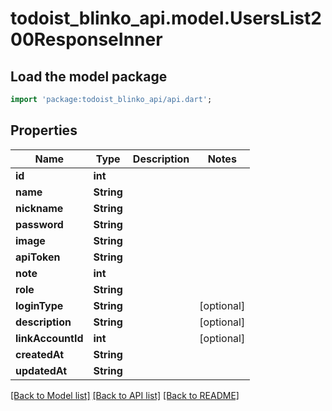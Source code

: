 # todoist_blinko_api.model.UsersList200ResponseInner

## Load the model package
```dart
import 'package:todoist_blinko_api/api.dart';
```

## Properties
Name | Type | Description | Notes
------------ | ------------- | ------------- | -------------
**id** | **int** |  | 
**name** | **String** |  | 
**nickname** | **String** |  | 
**password** | **String** |  | 
**image** | **String** |  | 
**apiToken** | **String** |  | 
**note** | **int** |  | 
**role** | **String** |  | 
**loginType** | **String** |  | [optional] 
**description** | **String** |  | [optional] 
**linkAccountId** | **int** |  | [optional] 
**createdAt** | **String** |  | 
**updatedAt** | **String** |  | 

[[Back to Model list]](../README.md#documentation-for-models) [[Back to API list]](../README.md#documentation-for-api-endpoints) [[Back to README]](../README.md)


